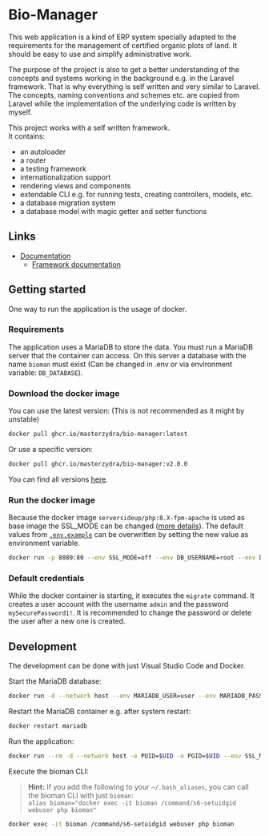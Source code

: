 # Bio-Manager

This web application is a kind of ERP system specially adapted to the requirements for the management of certified organic plots of land. It should be easy to use and simplify administrative work.

The purpose of the project is also to get a better understanding of the concepts and systems working in the background e.g. in the Laravel framework. That is why everything is self written and very similar to Laravel. The concepts, naming conventions and schemes etc. are copied from Laravel while the implementation of the underlying code is written by myself. 

This project works with a self written framework.  
It contains:
- an autoloader
- a router
- a testing framework
- internationalization support
- rendering views and components
- extendable CLI e.g. for running tests, creating controllers, models, etc.
- a database migration system
- a database model with magic getter and setter functions

## Links
- [Documentation](doc/README.md)
  - [Framework documentation](doc/Framework.md)

## Getting started
One way to run the application is the usage of docker.

### Requirements
The application uses a MariaDB to store the data.
You must run a MariaDB server that the container can access.
On this server a database with the name `bioman` must exist (Can be changed in .env or via environment variable: `DB_DATABASE`).

### Download the docker image
You can use the latest version: (This is not recommended as it might by unstable)
```bash
docker pull ghcr.io/masterzydra/bio-manager:latest
```

Or use a specific version:
```bash
docker pull ghcr.io/masterzydra/bio-manager:v2.0.0
```

You can find all versions [here](https://github.com/MasterZydra/Bio-Manager/pkgs/container/bio-manager/versions).

### Run the docker image
Because the docker image `serversideup/php:8.X-fpm-apache` is used as base image the SSL_MODE can be changed ([more details](https://serversideup.net/open-source/docker-php/docs/guide/customizing-the-image#production-ssl-configurations)).
The default values from [`.env.example`](.env.example) can be overwritten by setting the new value as environment variable.

```bash
docker run -p 8080:80 --env SSL_MODE=off --env DB_USERNAME=root --env DB_PASSWORD=toor ghcr.io/masterzydra/bio-manager:latest
```

### Default credentials
While the docker container is starting, it executes the `migrate` command.
It creates a user account with the username `admin` and the password `mySecurePassword1!`.
It is recommended to change the password or delete the user after a new one is created.

## Development
The development can be done with just Visual Studio Code and Docker.

Start the MariaDB database:
```bash
docker run -d --network host --env MARIADB_USER=user --env MARIADB_PASSWORD=secret --env MARIADB_DATABASE=bioman --env MARIADB_ROOT_PASSWORD=secret --name mariadb mariadb:latest
```

Restart the MariaDB container e.g. after system restart:
```bash
docker restart mariadb
```

Run the application:
```bash
docker run --rm -d --network host -e PUID=$UID -e PGID=$UID --env SSL_MODE=off --name bioman -v $(pwd):/var/www/html:z ghcr.io/masterzydra/bio-manager:latest
```

Execute the bioman CLI:
> **Hint:** If you add the following to your `~/.bash_aliases`, you can call the bioman CLI with just `bioman`:  
> `alias bioman="docker exec -it bioman /command/s6-setuidgid webuser php bioman"`
```bash
docker exec -it bioman /command/s6-setuidgid webuser php bioman
```
